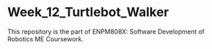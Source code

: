 # Week_12_Turtlebot_Walker
 This repository is the part of ENPM808X: Software Development of Robotics ME Coursework.
